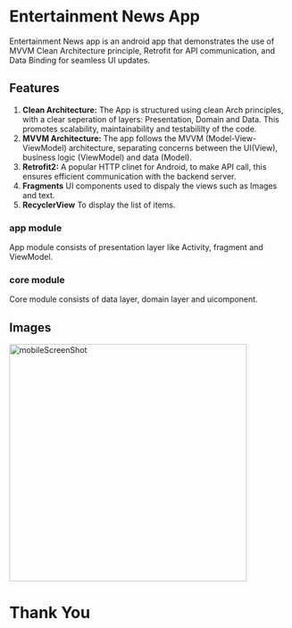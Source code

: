 # Entertainment News App
Entertainment News app is an android app that demonstrates the use of MVVM Clean Architecture principle, Retrofit for API communication, and Data Binding for seamless UI updates.
## Features
1. **Clean Architecture:** The App is structured using clean Arch principles, with a clear seperation of layers: Presentation, Domain and Data. This promotes scalability, maintainability and testabililty of the code.
1. **MVVM Architecture:** The app follows the MVVM (Model-View-ViewModel) architecture, separating concerns between the UI(View), business logic (ViewModel) and data (Model).
1. **Retrofit2:** A popular HTTP clinet for Android, to make API call, this ensures efficient communication with the backend server.
1. **Fragments** UI components used to dispaly the views such as Images and text.
1. **RecyclerView** To display the list of items.

### app module
App module consists of presentation layer like Activity, fragment and ViewModel.
### core module 
Core module consists of data layer, domain layer and uicomponent.

## Images
<img width="425" alt="mobileScreenShot" src="https://github.com/rahul-wipro1/entertainment/assets/125335627/a8615fe0-8df5-4998-a212-0d79645189a">


# Thank You




